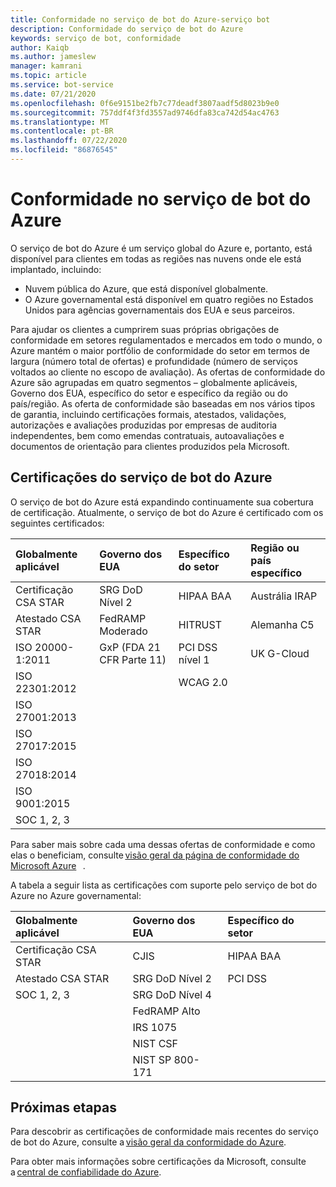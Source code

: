 ```yaml
---
title: Conformidade no serviço de bot do Azure-serviço bot
description: Conformidade do serviço de bot do Azure
keywords: serviço de bot, conformidade
author: Kaiqb
ms.author: jameslew
manager: kamrani
ms.topic: article
ms.service: bot-service
ms.date: 07/21/2020
ms.openlocfilehash: 0f6e9151be2fb7c77deadf3807aadf5d8023b9e0
ms.sourcegitcommit: 757ddf4f3fd3557ad9746dfa83ca742d54ac4763
ms.translationtype: MT
ms.contentlocale: pt-BR
ms.lasthandoff: 07/22/2020
ms.locfileid: "86876545"
---
```

# <a name="compliance-in-azure-bot-service"></a>Conformidade no serviço de bot do Azure 

O serviço de bot do Azure é um serviço global do Azure e, portanto, está disponível para clientes em todas as regiões nas nuvens onde ele está implantado, incluindo:  

- Nuvem pública do Azure, que está disponível globalmente. 
- O Azure governamental está disponível em quatro regiões no Estados Unidos para agências governamentais dos EUA e seus parceiros. 

Para ajudar os clientes a cumprirem suas próprias obrigações de conformidade em setores regulamentados e mercados em todo o mundo, o Azure mantém o maior portfólio de conformidade do setor em termos de largura (número total de ofertas) e profundidade (número de serviços voltados ao cliente no escopo de avaliação). As ofertas de conformidade do Azure são agrupadas em quatro segmentos – globalmente aplicáveis, Governo dos EUA, específico do setor e específico da região ou do país/região. As oferta de conformidade são baseadas em nos vários tipos de garantia, incluindo certificações formais, atestados, validações, autorizações e avaliações produzidas por empresas de auditoria independentes, bem como emendas contratuais, autoavaliações e documentos de orientação para clientes produzidos pela Microsoft. 

## <a name="azure-bot-service-certifications"></a>Certificações do serviço de bot do Azure 

O serviço de bot do Azure está expandindo continuamente sua cobertura de certificação. Atualmente, o serviço de bot do Azure é certificado com os seguintes certificados: 

| Globalmente aplicável  | Governo dos EUA  | Específico do setor | Região ou país específico |
| :--- | :--- | :---| :---|
| Certificação CSA STAR  | SRG DoD Nível 2  | HIPAA BAA | Austrália IRAP |
| Atestado CSA STAR | FedRAMP Moderado | HITRUST | Alemanha C5 |
| ISO 20000-1:2011 | GxP (FDA 21 CFR Parte 11) | PCI DSS nível 1 | UK G-Cloud |
| ISO 22301:2012 | | WCAG 2.0 | |
| ISO 27001:2013 | | | |
| ISO 27017:2015 | | | |
| ISO 27018:2014 | | | |
| ISO 9001:2015  | | | |
| SOC 1, 2, 3 | | | |

Para saber mais sobre cada uma dessas ofertas de conformidade e como elas o beneficiam, consulte [visão geral da página de conformidade do Microsoft Azure](https://gallery.technet.microsoft.com/Overview-of-Azure-c1be3942)   . 

A tabela a seguir lista as certificações com suporte pelo serviço de bot do Azure no Azure governamental: 


| Globalmente aplicável | Governo dos EUA | Específico do setor |
| :--- | :--- | :--- |
| Certificação CSA STAR | CJIS | HIPAA BAA |
| Atestado CSA STAR | SRG DoD Nível 2 | PCI DSS |
| SOC 1, 2, 3 | SRG DoD Nível 4 | |
| | FedRAMP Alto  | |
| | IRS 1075 | |
| | NIST CSF | |
| | NIST SP 800-171 | |

## <a name="next-steps"></a>Próximas etapas 

Para descobrir as certificações de conformidade mais recentes do serviço de bot do Azure, consulte a [visão geral da conformidade do Azure](https://gallery.technet.microsoft.com/Overview-of-Azure-c1be3942). 

Para obter mais informações sobre certificações da Microsoft, consulte a [central de confiabilidade do Azure](https://azure.microsoft.com/overview/trusted-cloud/). 

 






